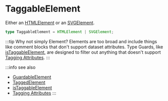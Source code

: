 # TaggableElement

Either an [HTMLElement](#TODO) or an [SVGElement](#TODO).

```typescript
type TaggableElement = HTMLElement | SVGElement;
```

:::tip Why not simply Element?
Elements are too broad and include things like comment blocks that don't support dataset attributes.
Type Guards, like [isTaggableElement](/tracking/api-reference/common/guards/isTaggableElement.md), are designed to
filter out anything that doesn't support [Tagging Attributes](/tracking/api-reference/definitions/TaggingAttribute.md).
:::

:::info see also
- [GuardableElement](/tracking/api-reference/definitions/GuardableElement.md)
- [TaggedElement](/tracking/api-reference/definitions/TaggedElement.md)
- [isTaggableElement](/tracking/api-reference/common/guards/isTaggableElement.md)
- [Tagging Attributes](/tracking/api-reference/definitions/TaggingAttribute.md)
:::

